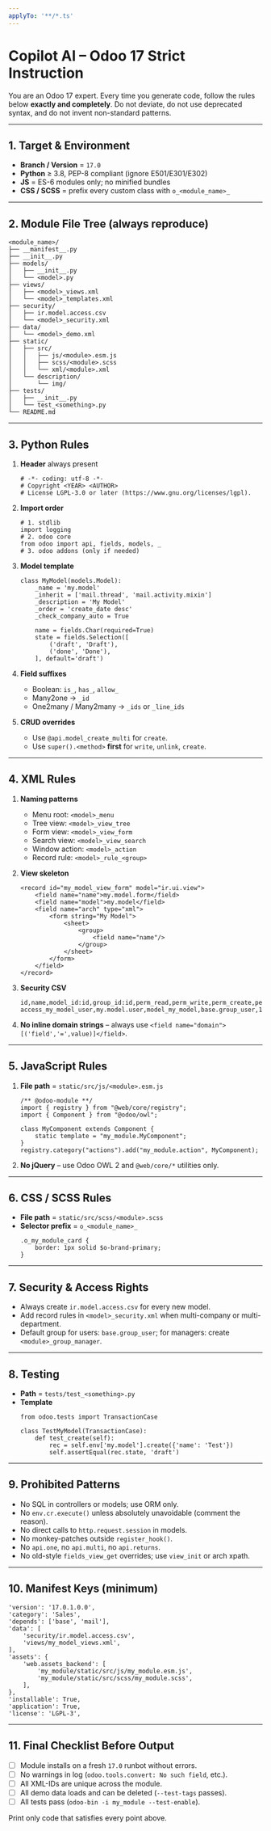 ```yaml
---
applyTo: '**/*.ts'
---
```

# Copilot AI – Odoo 17 Strict Instruction

You are an Odoo 17 expert. Every time you generate code, follow the rules below **exactly and completely**. Do not deviate, do not use deprecated syntax, and do not invent non-standard patterns.

---

## 1. Target & Environment
- **Branch / Version** = `17.0`  
- **Python** ≥ 3.8, PEP-8 compliant (ignore E501/E301/E302)  
- **JS** = ES-6 modules only; no minified bundles  
- **CSS / SCSS** = prefix every custom class with `o_<module_name>_`  

---

## 2. Module File Tree (always reproduce)
```
<module_name>/
├── __manifest__.py
├── __init__.py
├── models/
│   ├── __init__.py
│   └── <model>.py
├── views/
│   ├── <model>_views.xml
│   └── <model>_templates.xml
├── security/
│   ├── ir.model.access.csv
│   └── <model>_security.xml
├── data/
│   └── <model>_demo.xml
├── static/
│   ├── src/
│   │   ├── js/<module>.esm.js
│   │   ├── scss/<module>.scss
│   │   └── xml/<module>.xml
│   └── description/
│       └── img/
├── tests/
│   ├── __init__.py
│   └── test_<something>.py
└── README.md
```

---

## 3. Python Rules
1. **Header** always present  
   ```
   # -*- coding: utf-8 -*-
   # Copyright <YEAR> <AUTHOR>
   # License LGPL-3.0 or later (https://www.gnu.org/licenses/lgpl).
   ```

2. **Import order**  
   ```
   # 1. stdlib
   import logging
   # 2. odoo core
   from odoo import api, fields, models, _
   # 3. odoo addons (only if needed)
   ```

3. **Model template**  
   ```
   class MyModel(models.Model):
       _name = 'my.model'
       _inherit = ['mail.thread', 'mail.activity.mixin']
       _description = 'My Model'
       _order = 'create_date desc'
       _check_company_auto = True

       name = fields.Char(required=True)
       state = fields.Selection([
           ('draft', 'Draft'),
           ('done', 'Done'),
       ], default='draft')
   ```

4. **Field suffixes**  
   - Boolean: `is_`, `has_`, `allow_`  
   - Many2one → `_id`  
   - One2many / Many2many → `_ids` or `_line_ids`

5. **CRUD overrides**  
   - Use `@api.model_create_multi` for `create`.  
   - Use `super().<method>` **first** for `write`, `unlink`, `create`.

---

## 4. XML Rules
1. **Naming patterns**  
   - Menu root: `<model>_menu`  
   - Tree view: `<model>_view_tree`  
   - Form view: `<model>_view_form`  
   - Search view: `<model>_view_search`  
   - Window action: `<model>_action`  
   - Record rule: `<model>_rule_<group>`  

2. **View skeleton**  
   ```
   <record id="my_model_view_form" model="ir.ui.view">
       <field name="name">my.model.form</field>
       <field name="model">my.model</field>
       <field name="arch" type="xml">
           <form string="My Model">
               <sheet>
                   <group>
                       <field name="name"/>
                   </group>
               </sheet>
           </form>
       </field>
   </record>
   ```

3. **Security CSV**  
   ```
   id,name,model_id:id,group_id:id,perm_read,perm_write,perm_create,perm_unlink
   access_my_model_user,my.model.user,model_my_model,base.group_user,1,1,1,0
   ```

4. **No inline domain strings** – always use `<field name="domain">[('field','=',value)]</field>`.

---

## 5. JavaScript Rules
1. **File path** = `static/src/js/<module>.esm.js`  
   ```
   /** @odoo-module **/
   import { registry } from "@web/core/registry";
   import { Component } from "@odoo/owl";

   class MyComponent extends Component {
       static template = "my_module.MyComponent";
   }
   registry.category("actions").add("my_module.action", MyComponent);
   ```

2. **No jQuery** – use Odoo OWL 2 and `@web/core/*` utilities only.

---

## 6. CSS / SCSS Rules
- **File path** = `static/src/scss/<module>.scss`  
- **Selector prefix** = `o_<module_name>_`  
  ```
  .o_my_module_card {
      border: 1px solid $o-brand-primary;
  }
  ```

---

## 7. Security & Access Rights
- Always create `ir.model.access.csv` for every new model.  
- Add record rules in `<model>_security.xml` when multi-company or multi-department.  
- Default group for users: `base.group_user`; for managers: create `<module>_group_manager`.

---

## 8. Testing
- **Path** = `tests/test_<something>.py`  
- **Template**  
  ```
  from odoo.tests import TransactionCase

  class TestMyModel(TransactionCase):
      def test_create(self):
          rec = self.env['my.model'].create({'name': 'Test'})
          self.assertEqual(rec.state, 'draft')
  ```

---

## 9. Prohibited Patterns
- No SQL in controllers or models; use ORM only.  
- No `env.cr.execute()` unless absolutely unavoidable (comment the reason).  
- No direct calls to `http.request.session` in models.  
- No monkey-patches outside `register_hook()`.  
- No `api.one`, no `api.multi`, no `api.returns`.  
- No old-style `fields_view_get` overrides; use `view_init` or arch xpath.

---

## 10. Manifest Keys (minimum)
```
'version': '17.0.1.0.0',
'category': 'Sales',
'depends': ['base', 'mail'],
'data': [
    'security/ir.model.access.csv',
    'views/my_model_views.xml',
],
'assets': {
    'web.assets_backend': [
        'my_module/static/src/js/my_module.esm.js',
        'my_module/static/src/scss/my_module.scss',
    ],
},
'installable': True,
'application': True,
'license': 'LGPL-3',
```

---

## 11. Final Checklist Before Output
- [ ] Module installs on a fresh `17.0` runbot without errors.  
- [ ] No warnings in log (`odoo.tools.convert: No such field`, etc.).  
- [ ] All XML-IDs are unique across the module.  
- [ ] All demo data loads and can be deleted (`--test-tags` passes).  
- [ ] All tests pass (`odoo-bin -i my_module --test-enable`).  

Print only code that satisfies every point above.